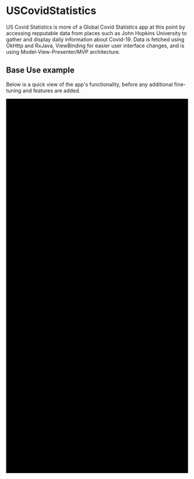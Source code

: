 # USCovidStatistics

US Covid Statistics is more of a Global Covid Statistics app at this point by accessing repputable data from places such as John Hopkins University to gather and display daily information about Covid-19. Data is fetched using OkHttp and RxJava, ViewBinding for easier user interface changes, and is using Model-View-Presenter/MVP architecture.

## Base Use example
Below is a quick view of the app's functionality, before any additional fine-tuning and features are added.

![](base_use_gif.gif)
